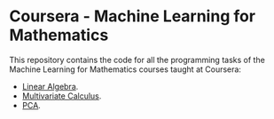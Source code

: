 # Coursera - Machine Learning for Mathematics
This repository contains the code for all the programming tasks of the Machine Learning for Mathematics courses taught at Coursera:

* [Linear Algebra](https://www.coursera.org/learn/linear-algebra-machine-learning).
* [Multivariate Calculus](https://www.coursera.org/learn/multivariate-calculus-machine-learning).
* [PCA](https://www.coursera.org/learn/pca-machine-learning).